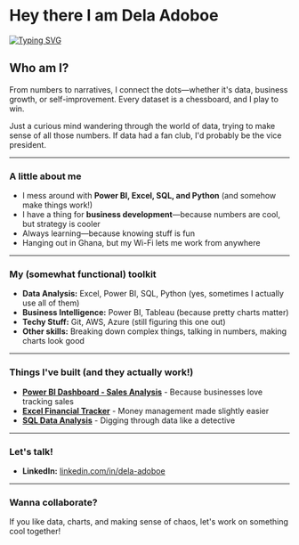 # Hey there I am Dela Adoboe

[![Typing SVG](https://readme-typing-svg.demolab.com?font=Fira+Code&size=18&pause=1000&width=435&lines=Data+is+My+board%2C+Strategy+is+My+Game)](https://git.io/typing-svg)

## Who am I?  
From numbers to narratives, I connect the dots—whether it's data, business growth, or self-improvement. Every dataset is a chessboard, and I play to win.

Just a curious mind wandering through the world of data, trying to make sense of all those numbers. If data had a fan club, I'd probably be the vice president.

---

### A little about me
- I mess around with **Power BI, Excel, SQL, and Python** (and somehow make things work!)
- I have a thing for **business development**—because numbers are cool, but strategy is cooler
- Always learning—because knowing stuff is fun
- Hanging out in Ghana, but my Wi-Fi lets me work from anywhere

---

### My (somewhat functional) toolkit
- **Data Analysis:** Excel, Power BI, SQL, Python (yes, sometimes I actually use all of them)
- **Business Intelligence:** Power BI, Tableau (because pretty charts matter)
- **Techy Stuff:** Git, AWS, Azure (still figuring this one out)
- **Other skills:** Breaking down complex things, talking in numbers, making charts look good

---

### Things I've built (and they actually work!)
- **[Power BI Dashboard - Sales Analysis](#)** - Because businesses love tracking sales
- **[Excel Financial Tracker](#)** - Money management made slightly easier
- **[SQL Data Analysis](#)** - Digging through data like a detective


---

### Let's talk!
- **LinkedIn:** [linkedin.com/in/dela-adoboe](#)

---

### Wanna collaborate?
If you like data, charts, and making sense of chaos, let's work on something cool together!
